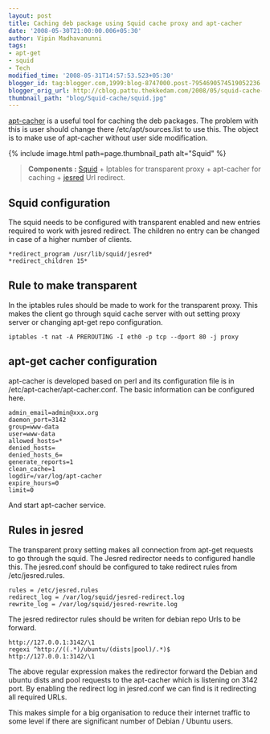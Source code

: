 ```yaml
---
layout: post
title: Caching deb package using Squid cache proxy and apt-cacher
date: '2008-05-30T21:00:00.006+05:30'
author: Vipin Madhavanunni
tags:
- apt-get
- squid
- Tech
modified_time: '2008-05-31T14:57:53.523+05:30'
blogger_id: tag:blogger.com,1999:blog-8747000.post-7954690574519052236
blogger_orig_url: http://cblog.pattu.thekkedam.com/2008/05/squid-cache-proxy-with-apt-cacher-for.html
thumbnail_path: "blog/Squid-cache/squid.jpg"
---
```

[apt-cacher](http://www.nick-andrew.net/projects/apt-cacher/) is a useful tool for caching the deb packages. The problem with this is user should change there /etc/apt/sources.list to use this. The object is to make use of apt-cacher without user side modification. 

{% include image.html path=page.thumbnail_path alt="Squid" %}

> **Components :** [Squid](http://www.squid-cache.org/) +  Iptables for transparent proxy +  apt-cacher for caching + [jesred](http://www.linofee.org/%7Eelkner/webtools/jesred/) Url redirect. 

## Squid configuration

The squid needs to be configured with transparent enabled and new entries required to work with jesred redirect. The children no entry can be changed in case of a higher number of clients. 

```http_port 3128 transparent 
*redirect_program /usr/lib/squid/jesred* 
*redirect_children 15*
```

## Rule to make transparent 

In the iptables rules should be made to work for the transparent proxy. This makes the client go through squid cache server with out setting proxy server or changing apt-get repo configuration.

```iptables -t nat -N proxy 
iptables -t nat -A PREROUTING -I eth0 -p tcp --dport 80 -j proxy 
```
 
## apt-get cacher configuration

apt-cacher is developed based on perl and its configuration file is  in /etc/apt-cacher/apt-cacher.conf. The basic information can be configured here.

```cache_dir=/var/cache/apt-cacher 
admin_email=admin@xxx.org 
daemon_port=3142 
group=www-data 
user=www-data 
allowed_hosts=* 
denied_hosts= 
denied_hosts_6= 
generate_reports=1 
clean_cache=1 
logdir=/var/log/apt-cacher 
expire_hours=0 
limit=0
```

And start apt-cacher service. 

## Rules in jesred 

The transparent proxy setting makes all connection from apt-get requests to go through the squid. The Jesred redirector needs to configured handle this. The jesred.conf should be configured to take redirect rules from /etc/jesred.rules.

```allow = /etc/jesred.acl 
rules = /etc/jesred.rules 
redirect_log = /var/log/squid/jesred-redirect.log 
rewrite_log = /var/log/squid/jesred-rewrite.log
```

The jesred redirector rules should be writen for debian repo Urls to be forward.

```regexi ^http://((.*)/debian/(dists|pool)/.*)$
http://127.0.0.1:3142/\1 
regexi ^http://((.*)/ubuntu/(dists|pool)/.*)$
http://127.0.0.1:3142/\1
```

The above regular expression makes the redirector forward the Debian and ubuntu dists and pool requests to the apt-cacher which is listening on 3142 port. By enabling the redirect log in jesred.conf we can find is it redirecting all required URLs. 

This makes simple for a big organisation to reduce their internet traffic to some level if there are significant number of Debian / Ubuntu users.
